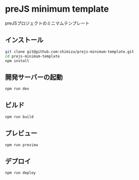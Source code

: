 # preJS minimum template

preJSプロジェクトのミニマムテンプレート

## インストール

```bash
git clone git@github.com:shimizu/prejs-minimum-template.git
cd prejs-minimum-template
npm install
```

## 開発サーバーの起動

```bash
npm run dev
```

## ビルド

```bash
npm run build
```

## プレビュー

```bash
npm run preview
```

## デプロイ

```bash
npm run deploy
```



